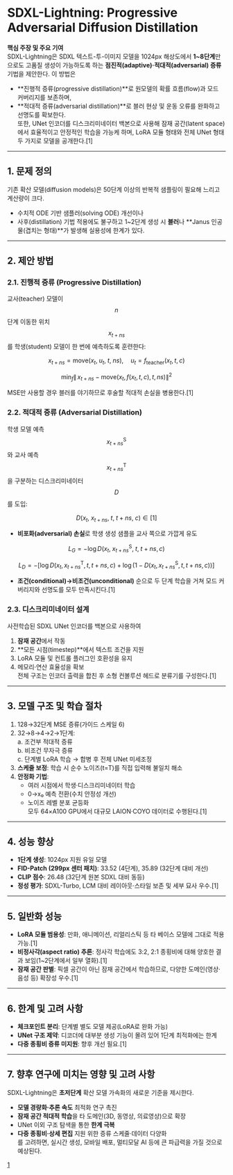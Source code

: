 # SDXL-Lightning: Progressive Adversarial Diffusion Distillation

**핵심 주장 및 주요 기여**  
SDXL-Lightning은 SDXL 텍스트-투-이미지 모델을 1024px 해상도에서 **1~8단계**만으로도 고품질 생성이 가능하도록 하는 **점진적(adaptive)·적대적(adversarial) 증류** 기법을 제안한다. 이 방법은  
- **진행적 증류(progressive distillation)**로 원모델의 확률 흐름(flow)과 모드 커버리지를 보존하며,  
- **적대적 증류(adversarial distillation)**로 블러 현상 및 운동 오류를 완화하고 선명도를 확보한다.  
또한, UNet 인코더를 디스크리미네이터 백본으로 사용해 잠재 공간(latent space)에서 효율적이고 안정적인 학습을 가능케 하며, LoRA 모듈 형태와 전체 UNet 형태 두 가지로 모델을 공개한다.[1]

***

## 1. 문제 정의  
기존 확산 모델(diffusion models)은 50단계 이상의 반복적 샘플링이 필요해 느리고 계산량이 크다.  
- 수치적 ODE 기반 샘플러(solving ODE) 개선이나  
- 사후(distillation) 기법 적용에도 불구하고 1~2단계 생성 시 **블러**나 **Janus 인공물(겹치는 형태)**가 발생해 실용성에 한계가 있다.

***

## 2. 제안 방법  
### 2.1. 진행적 증류 (Progressive Distillation)  
교사(teacher) 모델이 $$n$$단계 이동한 위치 $$x_{t+n s}$$를 학생(student) 모델이 한 번에 예측하도록 훈련한다:  

$$
x_{t+ns} = \mathrm{move}\bigl(x_t,\;u_{t},\;t,\;ns\bigr),\quad u_t = f_{\mathrm{teacher}}(x_t,t,c)
$$  

$$
\min_f \bigl\|\,x_{t+ns} - \mathrm{move}\bigl(x_t,\,f(x_t,t,c),\,t,\,ns\bigr)\bigr\|^2
$$  

MSE만 사용할 경우 블러를 야기하므로 후술할 적대적 손실을 병용한다.[1]

### 2.2. 적대적 증류 (Adversarial Distillation)  
학생 모델 예측 $$x_{t+ns}^\mathrm{S}$$와 교사 예측 $$x_{t+ns}^\mathrm{T}$$을 구분하는 디스크리미네이터 $$D$$를 도입:  

$$
D\bigl(x_t,\;x_{t+ns},\;t,\;t+ns,\;c\bigr)\in[1]
$$  

- **비포화(adversarial) 손실**로 학생 생성 샘플을 교사 쪽으로 가깝게 유도  

$$
L_G = -\log D\bigl(x_t,\;x_{t+ns}^\mathrm{S},\;t,\;t+ns,c\bigr)
$$

$$
L_D = -\bigl[\log D(x_t,x_{t+ns}^\mathrm{T},t,t+ns,c) + \log(1-D(x_t,x_{t+ns}^\mathrm{S},t,t+ns,c))\bigr]
$$  

- **조건(conditional)→비조건(unconditional)** 순으로 두 단계 학습을 거쳐 모드 커버리지와 선명도를 모두 만족시킨다.[1]

### 2.3. 디스크리미네이터 설계  
사전학습된 SDXL UNet 인코더를 백본으로 사용하여  
1) **잠재 공간**에서 작동  
2) **모든 시점(timestep)**에서 텍스트 조건을 지원  
3) LoRA 모듈 및 컨트롤 플러그인 호환성을 유지  
4) 메모리·연산 효율성을 확보  
전체 구조는 인코더 출력을 합친 후 소형 컨볼루션 헤드로 분류기를 구성한다.[1]

***

## 3. 모델 구조 및 학습 절차  
1. 128→32단계 MSE 증류(가이드 스케일 6)  
2. 32→8→4→2→1단계:  
   a. 조건부 적대적 증류  
   b. 비조건 무자극 증류  
   c. 단계별 LoRA 학습 → 합병 후 전체 UNet 미세조정  
3. **스케줄 보정**: 학습 시 순수 노이즈(t=T)를 직접 입력해 불일치 해소  
4. **안정화 기법**:  
   - 여러 시점에서 학생·디스크리미네이터 학습  
   - 0→x₀ 예측 전환(수치 안정성 개선)  
   - 노이즈 레벨 분포 균등화  
모두 64×A100 GPU에서 대규모 LAION·COYO 데이터로 수행된다.[1]

***

## 4. 성능 향상  
- **1단계 생성**: 1024px 지원 유일 모델  
- **FID-Patch (299px 센터 패치)**: 33.52 (4단계), 35.89 (32단계 대비 개선)  
- **CLIP 점수**: 26.48 (32단계 원본 SDXL 대비 동등)  
- **정성 평가**: SDXL-Turbo, LCM 대비 레이아웃·스타일 보존 및 세부 묘사 우수.[1]

***

## 5. 일반화 성능  
- **LoRA 모듈 범용성**: 만화, 애니메이션, 리얼리스틱 등 타 베이스 모델에 그대로 적용 가능.[1]
- **비정사각(aspect ratio) 추론**: 정사각 학습에도 3:2, 2:1 종횡비에 대해 양호한 결과 보임(1~2단계에서 일부 열화)​.[1]
- **잠재 공간 판별**: 픽셀 공간이 아닌 잠재 공간에서 학습하므로, 다양한 도메인(영상·음성 등) 확장성 우수​.[1]

***

## 6. 한계 및 고려 사항  
- **체크포인트 분리**: 단계별 별도 모델 제공(LoRA로 완화 가능)  
- **UNet 구조 제약**: 디코더에 대부분 생성 기능이 몰려 있어 1단계 최적화에는 한계  
- **다중 종횡비 증류 미지원**: 향후 개선 필요.[1]

***

## 7. 향후 연구에 미치는 영향 및 고려 사항  
SDXL-Lightning은 **초저단계** 확산 모델 가속화의 새로운 기준을 제시한다.  
- **모델 경량화·추론 속도** 최적화 연구 촉진  
- **잠재 공간 적대적 학습**을 타 도메인(3D, 동영상, 의료영상)으로 확장  
- UNet 이외 구조 탐색을 통한 **한계 극복**  
- **다중 종횡비·상세 편집** 지원 위한 증류 스케줄·데이터 다양화  
를 고려하면, 실시간 생성, 모바일 배포, 멀티모달 AI 등에 큰 파급력을 가질 것으로 예상된다.

[1](https://ppl-ai-file-upload.s3.amazonaws.com/web/direct-files/attachments/65988149/6a5ed98f-9ba4-444f-af53-50278bb671db/2402.13929v3.pdf)
